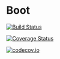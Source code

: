 # Boot

[![Build Status](https://travis-ci.org/djsegal/Boot.jl.svg?branch=master)](https://travis-ci.org/djsegal/Boot.jl)

[![Coverage Status](https://coveralls.io/repos/djsegal/Boot.jl/badge.svg?branch=master&service=github)](https://coveralls.io/github/djsegal/Boot.jl?branch=master)

[![codecov.io](http://codecov.io/github/djsegal/Boot.jl/coverage.svg?branch=master)](http://codecov.io/github/djsegal/Boot.jl?branch=master)
